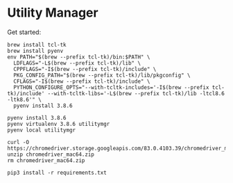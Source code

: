 # Utility Manager

Get started:

    brew install tcl-tk
    brew install pyenv 
    env PATH="$(brew --prefix tcl-tk)/bin:$PATH" \
      LDFLAGS="-L$(brew --prefix tcl-tk)/lib" \
      CPPFLAGS="-I$(brew --prefix tcl-tk)/include" \
      PKG_CONFIG_PATH="$(brew --prefix tcl-tk)/lib/pkgconfig" \
      CFLAGS="-I$(brew --prefix tcl-tk)/include" \
      PYTHON_CONFIGURE_OPTS="--with-tcltk-includes='-I$(brew --prefix tcl-tk)/include' --with-tcltk-libs='-L$(brew --prefix tcl-tk)/lib -ltcl8.6 -ltk8.6'" \
      pyenv install 3.8.6
  
    pyenv install 3.8.6    
    pyenv virtualenv 3.8.6 utilitymgr
    pyenv local utilitymgr

    curl -O https://chromedriver.storage.googleapis.com/83.0.4103.39/chromedriver_mac64.zip
    unzip chromedriver_mac64.zip
    rm chromedriver_mac64.zip
    
    pip3 install -r requirements.txt
